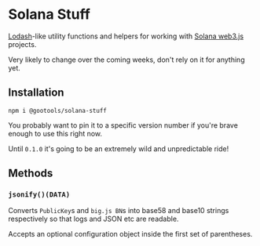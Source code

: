 # Solana Stuff

[Lodash](https://lodash.com/)-like utility functions and helpers for working with [Solana web3.js](https://github.com/solana-labs/solana-web3.js) projects.

Very likely to change over the coming weeks, don't rely on it for anything yet.

## Installation

`npm i @gootools/solana-stuff`

You probably want to pin it to a specific version number if you're brave enough to use this right now.

Until `0.1.0` it's going to be an extremely wild and unpredictable ride!

## Methods

### `jsonify()(DATA)`

Converts `PublicKey`s and `big.js BN`s into base58 and base10 strings respectively so that logs and JSON etc are readable.

Accepts an optional configuration object inside the first set of parentheses.
